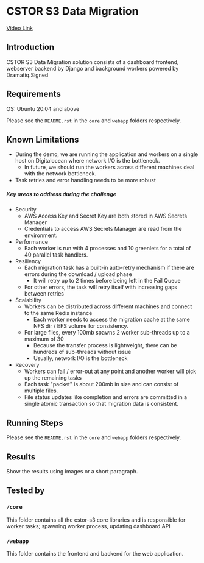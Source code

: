 # CSTOR S3 Data Migration

[Video Link](https://4pqfyjuvjh.vmaker.com/record/7cYOqhUSba0EjQSU)

## Introduction
CSTOR S3 Data Migration solution consists of a dashboard frontend, webserver backend by Django and background workers powered by Dramatiq.Signed


## Requirements

OS: Ubuntu 20.04 and above

Please see the `README.rst` in the `core` and `webapp` folders respectively.

## Known Limitations 
- During the demo, we are running the application and workers on a single host on Digitalocean where network I/O is the bottleneck.
   - In future, we should run the workers across different machines deal with the network bottleneck.
- Task retries and error handling needs to be more robust

##### Key areas to address during the challenge
* Security
    - AWS Access Key and Secret Key are both stored in AWS Secrets Manager
    - Credentials to access AWS Secrets Manager are read from the environment.
* Performance
    - Each worker is run with 4 processes and 10 greenlets for a total of 40 parallel task handlers.
* Resiliency 
    - Each migration task has a built-in auto-retry mechanism if there are errors during the download / upload phase
       - It will retry up to 2 times before being left in the Fail Queue
   - For other errors, the task will retry itself with increasing gaps between retries
* Scalability
   - Workers can be distributed across different machines and connect to the same Redis instance
      - Each worker needs to access the migration cache at the same NFS dir / EFS volume for consistency.
   - For large files, every 100mb spawns 2 worker sub-threads up to a maximum of 30
      - Because the transfer process is lightweight, there can be hundreds of sub-threads without issue
      - Usually, network I/O is the bottleneck
* Recovery
   - Workers can fail / error-out at any point and another worker will pick up the remaining tasks
   - Each task "packet" is about 200mb in size and can consist of multiple files.
   - File status updates like completion and errors are committed in a single atomic transaction so that migration data is consistent.

## Running Steps

Please see the `README.rst` in the `core` and `webapp` folders respectively.


## Results 
Show the results using images or a short paragraph.

## Tested by

### `/core`
This folder contains all the cstor-s3 core libraries and is responsible for worker tasks; spawning worker process, updating dashboard API

### `/webapp`
This folder contains the frontend and backend for the web application.
